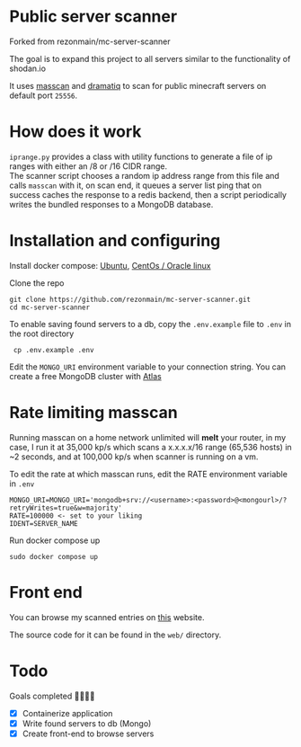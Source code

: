 # Public server scanner

Forked from rezonmain/mc-server-scanner

The goal is to expand this project to all servers similar to the functionality of shodan.io

It uses [masscan](https://github.com/robertdavidgraham/masscan) and [dramatiq](https://dramatiq.io/) to scan for public minecraft servers on default port `25556`.

# How does it work

`iprange.py` provides a class with utility functions to generate a file of ip ranges with either an /8 or /16 CIDR range. \
The scanner script chooses a random ip address range from this file and calls `masscan` with it, on scan end, it queues a server list ping that on success caches the response to a redis backend, then a script periodically writes the bundled responses to a MongoDB database.


# Installation and configuring

Install docker compose: [Ubuntu](https://docs.docker.com/engine/install/ubuntu/), [CentOs / Oracle linux](https://docs.docker.com/engine/install/centos/)

Clone the repo

    git clone https://github.com/rezonmain/mc-server-scanner.git
    cd mc-server-scanner

To enable saving found servers to a db, copy the `.env.example` file to `.env` in the root directory

     cp .env.example .env

Edit the `MONGO_URI` environment variable to your connection string. You can create a free MongoDB cluster with [Atlas](https://www.mongodb.com/atlas)

# Rate limiting masscan

Running masscan on a home network unlimited will **melt** your router, in my case, I run it at 35,000 kp/s which scans a x.x.x.x/16 range (65,536 hosts) in ~2 seconds, and at 100,000 kp/s when scanner is running on a vm.

To edit the rate at which masscan runs, edit the RATE environment variable in `.env`

    MONGO_URI=MONGO_URI='mongodb+srv://<username>:<password>@<mongourl>/?retryWrites=true&w=majority'
    RATE=100000 <- set to your liking
    IDENT=SERVER_NAME

Run docker compose up

    sudo docker compose up

# Front end

You can browse my scanned entries on [this](https://mc-server-scanner.vercel.app/) website.

The source code for it can be found in the `web/` directory.

# Todo

Goals completed 🎉🎉🎉🎉

- [x] Containerize application
- [x] Write found servers to db (Mongo)
- [x] Create front-end to browse servers
